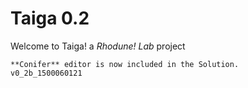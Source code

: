# Taiga 0.2

Welcome to Taiga!
    a *Rhodune! Lab* project
    
    **Conifer** editor is now included in the Solution.
    v0_2b_1500060121
